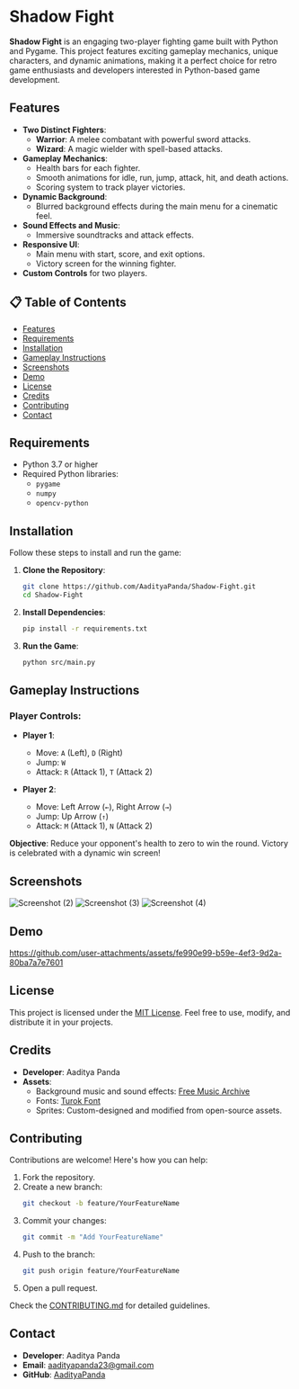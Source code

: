 # Shadow Fight

**Shadow Fight** is an engaging two-player fighting game built with Python and Pygame. This project features exciting gameplay mechanics, unique characters, and dynamic animations, making it a perfect choice for retro game enthusiasts and developers interested in Python-based game development.



## Features
- **Two Distinct Fighters**:
  - **Warrior**: A melee combatant with powerful sword attacks.
  - **Wizard**: A magic wielder with spell-based attacks.
- **Gameplay Mechanics**:
  - Health bars for each fighter.
  - Smooth animations for idle, run, jump, attack, hit, and death actions.
  - Scoring system to track player victories.
- **Dynamic Background**:
  - Blurred background effects during the main menu for a cinematic feel.
- **Sound Effects and Music**:
  - Immersive soundtracks and attack effects.
- **Responsive UI**:
  - Main menu with start, score, and exit options.
  - Victory screen for the winning fighter.
- **Custom Controls** for two players.



## 📋 Table of Contents
- [Features](#features)
- [Requirements](#requirements)
- [Installation](#installation)
- [Gameplay Instructions](#gameplay-instructions)
- [Screenshots](#screenshots)
- [Demo](#demo)
- [License](#license)
- [Credits](#credits)
- [Contributing](#contributing)
- [Contact](#contact)



## Requirements
- Python 3.7 or higher
- Required Python libraries:
  - `pygame`
  - `numpy`
  - `opencv-python`



## Installation

Follow these steps to install and run the game:

1. **Clone the Repository**:
   ```bash
   git clone https://github.com/AadityaPanda/Shadow-Fight.git
   cd Shadow-Fight
   ```

2. **Install Dependencies**:
   ```bash
   pip install -r requirements.txt
   ```

3. **Run the Game**:
   ```bash
   python src/main.py
   ```



## Gameplay Instructions

### Player Controls:
- **Player 1**:
  - Move: `A` (Left), `D` (Right)
  - Jump: `W`
  - Attack: `R` (Attack 1), `T` (Attack 2)

- **Player 2**:
  - Move: Left Arrow (`←`), Right Arrow (`→`)
  - Jump: Up Arrow (`↑`)
  - Attack: `M` (Attack 1), `N` (Attack 2)

**Objective**: Reduce your opponent's health to zero to win the round. Victory is celebrated with a dynamic win screen!



## Screenshots
![Screenshot (2)](https://github.com/user-attachments/assets/82b289ab-5da7-4331-a1b4-dd264ee77707)
![Screenshot (3)](https://github.com/user-attachments/assets/c72256a3-c637-4b2f-8605-57a7c39093de)
![Screenshot (4)](https://github.com/user-attachments/assets/1e747407-7887-4bc3-87c1-751b6d27eb5c)



## Demo


https://github.com/user-attachments/assets/fe990e99-b59e-4ef3-9d2a-80ba7a7e7601





## License

This project is licensed under the [MIT License](LICENSE). Feel free to use, modify, and distribute it in your projects.



## Credits

- **Developer**: Aaditya Panda
- **Assets**:
  - Background music and sound effects: [Free Music Archive](https://freemusicarchive.org/)
  - Fonts: [Turok Font](https://www.fontspace.com/turok-font)
  - Sprites: Custom-designed and modified from open-source assets.



## Contributing

Contributions are welcome! Here's how you can help:
1. Fork the repository.
2. Create a new branch:
   ```bash
   git checkout -b feature/YourFeatureName
   ```
3. Commit your changes:
   ```bash
   git commit -m "Add YourFeatureName"
   ```
4. Push to the branch:
   ```bash
   git push origin feature/YourFeatureName
   ```
5. Open a pull request.

Check the [CONTRIBUTING.md](CONTRIBUTING.md) for detailed guidelines.



## Contact

- **Developer**: Aaditya Panda  
- **Email**: [aadityapanda23@gmail.com](mailto:aadityapanda23@gmail.com)  
- **GitHub**: [AadityaPanda](https://github.com/AadityaPanda)
